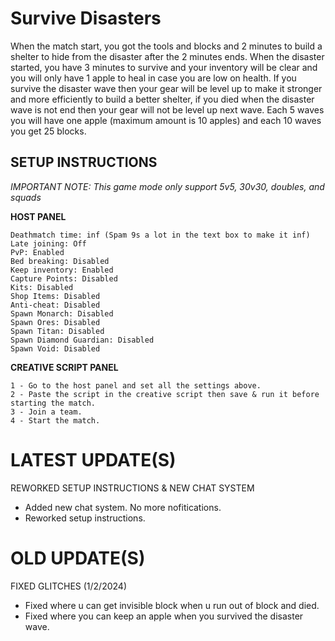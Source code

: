 # Survive Disasters

When the match start, you got the tools and blocks and 2 minutes to build a shelter to hide from the disaster after the 2 minutes ends. When the disaster started, you have 3 minutes to survive and your inventory will be clear and you will only have 1 apple to heal in case you are low on health. If you survive the disaster wave then your gear will be level up to make it stronger and more efficiently to build a better shelter, if you died when the disaster wave is not end then your gear will not be level up next wave. Each 5 waves you will have one apple (maximum amount is 10 apples) and each 10 waves you get 25 blocks.

## SETUP INSTRUCTIONS

_IMPORTANT NOTE: This game mode only support 5v5, 30v30, doubles, and squads_

**HOST PANEL**

 ``` 
Deathmatch time: inf (Spam 9s a lot in the text box to make it inf)
Late joining: Off
PvP: Enabled
Bed breaking: Disabled
Keep inventory: Enabled
Capture Points: Disabled
Kits: Disabled
Shop Items: Disabled
Anti-cheat: Disabled
Spawn Monarch: Disabled
Spawn Ores: Disabled
Spawn Titan: Disabled
Spawn Diamond Guardian: Disabled
Spawn Void: Disabled
 ```
**CREATIVE SCRIPT PANEL**
 ```
1 - Go to the host panel and set all the settings above.
2 - Paste the script in the creative script then save & run it before starting the match.
3 - Join a team.
4 - Start the match.
```

# LATEST UPDATE(S)

REWORKED SETUP INSTRUCTIONS & NEW CHAT SYSTEM

- Added new chat system. No more nofitications.
- Reworked setup instructions.

# OLD UPDATE(S)

FIXED GLITCHES (1/2/2024)
 
- Fixed where u can get invisible block when u run out of block and died.
- Fixed where you can keep an apple when you survived the disaster wave.
